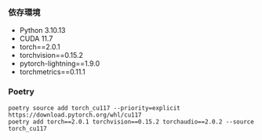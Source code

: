 #

### 依存環境
- Python 3.10.13
- CUDA 11.7
- torch==2.0.1
- torchvision==0.15.2
- pytorch-lightning==1.9.0
- torchmetrics==0.11.1

### Poetry

```
poetry source add torch_cu117 --priority=explicit https://download.pytorch.org/whl/cu117
poetry add torch==2.0.1 torchvision==0.15.2 torchaudio==2.0.2 --source torch_cu117
```